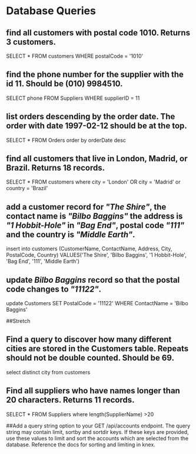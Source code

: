 # Database Queries



## find all customers with postal code 1010. Returns 3 customers.
SELECT * FROM customers
WHERE postalCode = '1010'

## find the phone number for the supplier with the id 11. Should be (010) 9984510.
SELECT phone  FROM Suppliers
WHERE supplierID = 11

## list orders descending by the order date. The order with date 1997-02-12 should be at the top.
SELECT * FROM Orders
order by orderDate desc

## find all customers that live in London, Madrid, or Brazil. Returns 18 records.
SELECT * FROM customers
where city = 'London'
OR city = 'Madrid' or
country = 'Brazil'

## add a customer record for _"The Shire"_, the contact name is _"Bilbo Baggins"_ the address is _"1 Hobbit-Hole"_ in _"Bag End"_, postal code _"111"_ and the country is _"Middle Earth"_.
insert into customers (CustomerName, ContactName, Address, City, PostalCode, Country)
VALUES('The Shire', 'Bilbo Baggins', '1 Hobbit-Hole', 'Bag End', '111', 'Middle Earth')

## update _Bilbo Baggins_ record so that the postal code changes to _"11122"_.
update Customers
SET PostalCode = '11122'
WHERE ContactName = 'Bilbo Baggins'

##Stretch

## Find a query to discover how many different cities are stored in the Customers table. Repeats should not be double counted. Should be 69.

select distinct city from customers

## Find all suppliers who have names longer than 20 characters. Returns 11 records.

SELECT * FROM Suppliers
where length(SupplierName) >20

##Add a query string option to your GET /api/accounts endpoint. The query string may contain limit, sortby and sortdir keys. If these keys are provided, use these values to limit and sort the accounts which are selected from the database. Reference the docs for sorting and limiting in knex.